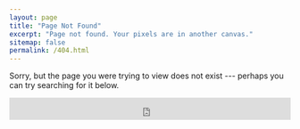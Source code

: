 ```yaml
---
layout: page
title: "Page Not Found"
excerpt: "Page not found. Your pixels are in another canvas."
sitemap: false
permalink: /404.html
---  
```


Sorry, but the page you were trying to view does not exist --- perhaps you can try searching for it below.

<iframe src="http://duckduckgo.com/search.html?site=jonsson.ninja&prefill=Search this site with DuckDuckGo"
style="overflow:hidden;margin:0;padding:0;width:100%;height:40px;"
frameborder="0"></iframe>
